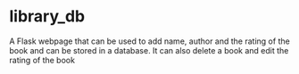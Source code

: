 # library_db
A Flask webpage that can be used to add name, author and the rating of the book and can be stored in a database. It can also delete a book and edit the rating of the book
